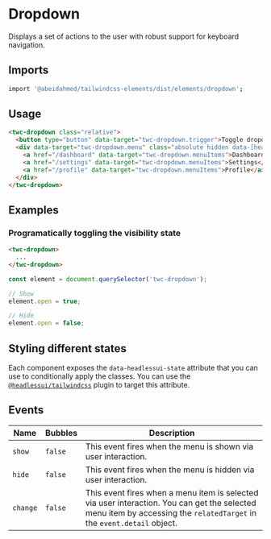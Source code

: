 # Dropdown

Displays a set of actions to the user with robust support for keyboard navigation.

## Imports

```bash
import '@abeidahmed/tailwindcss-elements/dist/elements/dropdown';
```

## Usage

```html
<twc-dropdown class="relative">
  <button type="button" data-target="twc-dropdown.trigger">Toggle dropdown</button>
  <div data-target="twc-dropdown.menu" class="absolute hidden data-[headlessui-state='open']:block">
    <a href="/dashboard" data-target="twc-dropdown.menuItems">Dashboard</a>
    <a href="/settings" data-target="twc-dropdown.menuItems">Settings</a>
    <a href="/profile" data-target="twc-dropdown.menuItems">Profile</a>
  </div>
</twc-dropdown>
```

## Examples

### Programatically toggling the visibility state

```html
<twc-dropdown>
  ...
</twc-dropdown>
```

```js
const element = document.querySelector('twc-dropdown');

// Show
element.open = true;

// Hide
element.open = false;
```

## Styling different states

Each component exposes the `data-headlessui-state` attribute that you can use to conditionally apply the classes. You
can use the [`@headlessui/tailwindcss`](https://github.com/tailwindlabs/headlessui/tree/main/packages/%40headlessui-tailwindcss)
plugin to target this attribute.

## Events

| Name     | Bubbles   | Description                                                                                                                                                           |
| ------   | --------- | ------------                                                                                                                                                          |
| `show`   | `false`   | This event fires when the menu is shown via user interaction.                                                                                                         |
| `hide`   | `false`   | This event fires when the menu is hidden via user interaction.                                                                                                        |
| `change` | `false`   | This event fires when a menu item is selected via user interaction. You can get the selected menu item by accessing the `relatedTarget` in the `event.detail` object. |
